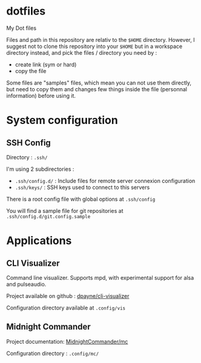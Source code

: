 # dotfiles
My Dot files

Files and path in this repository are relativ to the `$HOME` directory. However, I suggest not to clone this repository into your `$HOME` but in a workspace directory instead, and pick the files / directory you need by :

- create link (sym or hard)
- copy the file

Some files are "samples" files, which mean you can not use them directly, but need to copy them and changes few things inside the file (personnal information) before using it.


# System configuration

## SSH Config

Directory : `.ssh/`

I'm using 2 subdirectories :
- `.ssh/config.d/` : Include files for remote server connexion configuration
- `.ssh/keys/` : SSH keys used to connect to this servers

There is a root config file with global options at `.ssh/config`

You will find a sample file for git repositories at `.ssh/config.d/git.config.sample`

# Applications

## CLI Visualizer

Command line visualizer. Supports mpd, with experimental support for alsa and pulseaudio.

Project available on github : [dpayne/cli-visualizer](https://github.com/dpayne/cli-visualizer)

Configuration directory available at `.config/vis`

## Midnight Commander

Project documentation: [MidnightCommander/mc](https://github.com/MidnightCommander/mc)

Configuration directory : `.config/mc/`

